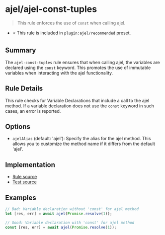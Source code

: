 # ajel/ajel-const-tuples

> This rule enforces the use of `const` when calling ajel.

- ⭐️ This rule is included in `plugin:ajel/recommended` preset.

## Summary

The `ajel-const-tuples` rule ensures that when calling ajel, the variables are declared using the `const` keyword. This promotes the use of immutable variables when interacting with the ajel functionality.

## Rule Details

This rule checks for Variable Declarations that include a call to the ajel method. If a variable declaration does not use the `const` keyword in such cases, an error is reported.

## Options

- `ajelAlias` (default: 'ajel'): Specify the alias for the ajel method. This allows you to customize the method name if it differs from the default 'ajel'.

## Implementation

- [Rule source](../../src/rules/ajel-const-tuples.ts)
- [Test source](../../tests/rules/ajel-const-tuples.ts)

## Examples

```javascript
// Bad: Variable declaration without 'const' for ajel method
let [res, err] = await ajel(Promise.resolve(1));

// Good: Variable declaration with 'const' for ajel method
const [res, err] = await ajel(Promise.resolve(1));
```
